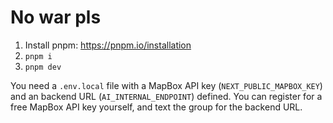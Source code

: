 # No war pls

1. Install pnpm: https://pnpm.io/installation
2. `pnpm i`
3. `pnpm dev`

You need a `.env.local` file with a MapBox API key (`NEXT_PUBLIC_MAPBOX_KEY`) and an backend URL (`AI_INTERNAL_ENDPOINT`) defined. You can register for a free MapBox API key yourself, and text the group for the backend URL.
